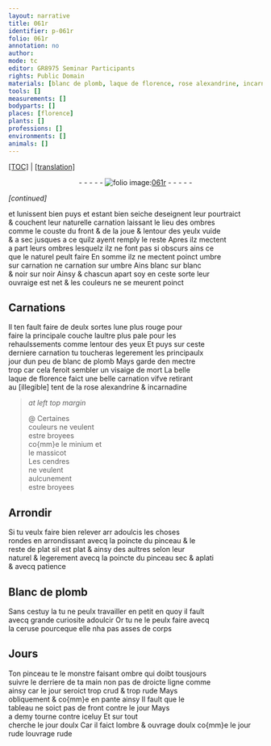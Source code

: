 ```yaml
---
layout: narrative
title: 061r
identifier: p-061r
folio: 061r
annotation: no
author:
mode: tc
editor: GR8975 Seminar Participants
rights: Public Domain
materials: [blanc de plomb, laque de florence, rose alexandrine, incarnadine, minium, massicot, cendres, Blanc de plomb, ceruse]
tools: []
measurements: []
bodyparts: []
places: [florence]
plants: []
professions: []
environments: []
animals: []
---
```


<p><a href="{{ site.baseurl }}/diplomatic/" target="_blank">[TOC]</a> | <a href="{{ site.baseurl }}/texts/p-061r_tl/ target="_blank"">[translation]</a></p><div class="folio" align="center">- - - - - <a href="http://gallica.bnf.fr/ark:/12148/btv1b10500001g/f127.image" target="_blank"><img src="https://cu-mkp.github.io/2017-workshop-edition/assets/photo-icon.png" alt="folio image: " style="display:inline-block; margin-bottom:-3px;"/>061r</a> - - - - - </div>  
 
*[continued]*
  
et lunissent bien <span class="del">puys</span> et estant bien seiche deseignent leur pourtraict<br/> & couchent leur naturelle carnation laissant le lieu des ombres<br/> comme le couste du front & de la joue & lentour des yeulx vuide<br/> & a sec jusques a ce quilz ayent remply le reste Apres ilz mectent<br/> a part leurs ombres lesquelz ilz ne font pas si obscurs ains ce<br/> que le naturel peult faire En somme ilz ne mectent poinct umbre<br/> sur carnation ne carnation sur umbre Ains blanc sur blanc<br/> & noir sur noir <span class="del">Ainsy</span> & chascun apart soy en ceste sorte leur<br/> ouvraige est net & les couleurs ne se meurent poinct
 
 
  

## Carnations

 
Il ten fault faire de deulx sortes lune plus rouge pour<br/> faire la principale couche laultre plus pale pour les<br/> rehaulssements comme lentour des yeux Et puys sur ceste<br/> derniere carnation tu toucheras legerement les principaulx<br/> jour dun peu de <span class="m">blanc de plomb</span> Mays garde den mectre<br/> trop car cela feroit sembler un visaige de mort La belle<br/> <span class="m">laque de <span class="pl">florence</span></span> faict une belle carnation vifve retirant<br/> au <span class="del">[illegible]</span> tent de la <span class="m">rose alexandrine</span> & <span class="m">incarnadine</span>
 
> *at left top margin*
> 
> 
>   @ Certaines<br/> couleurs ne veulent<br/> estre broyees<br/> co{mm}e le <span class="m">minium</span> et<br/> le <span class="m">massicot</span><br/> Les <span class="m">cendres</span><br/> ne veulent<br/> aulcunement<br/> estre broyees
 
 
  

## Arrondir

 
Si tu veulx faire bien relever <span class="del">arr</span> adoulcis les choses<br/> rondes en arrondissant avecq la poincte du pinceau & le<br/> reste de plat sil est plat & ainsy des aultres selon leur<br/> naturel & legerement avecq la poincte du pinceau sec & aplati<br/> <span class="add">&</span> avecq patience
 
 
  

## <span class="m">Blanc de plomb</span>

 
Sans cestuy la tu ne peulx travailler en petit en quoy il fault<br/> avecq grande curiosite adoulcir Or tu ne le peulx faire avecq<br/> la <span class="m">ceruse</span> pourceque elle nha pas asses de corps
 
 
  

## Jours

 
Ton pinceau te le monstre faisant ombre qui doibt tousjours<br/> suivre le derriere de ta main non pas de droicte ligne comme<br/> ainsy  car le jour seroict trop crud & trop rude Mays<br/> obliquement & co{mm}e en pante ainsy   Il fault que le<br/> tableau ne soict pas de front contre le jour Mays<br/> a demy tourne contre iceluy Et sur tout <br/> cherche le jour doulx Car il faict lombre & ouvrage doulx co{mm}e le jour<br/> rude louvrage rude
 
